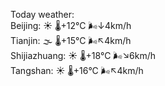 Today weather:  
Beijing: ☀️   🌡️+12°C 🌬️↓4km/h  
Tianjin: 🌫  🌡️+15°C 🌬️↖4km/h  
Shijiazhuang: ☀️   🌡️+18°C 🌬️↘6km/h  
Tangshan: ☀️   🌡️+16°C 🌬️↖4km/h  
